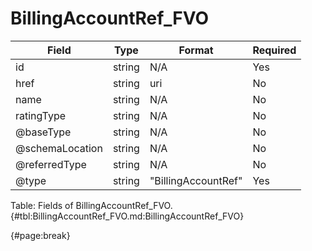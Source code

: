 <!--
    ATTENTION: This file was generated via gradle!
               Do NOT manually edit this file! Any such changes will be overwritten!
-->

# BillingAccountRef_FVO

| Field | Type | Format | Required |
| ------- | ------- | ------- | --- |
| id | string | N/A | Yes |
| href | string | uri | No |
| name | string | N/A | No |
| ratingType | string | N/A | No |
| @baseType | string | N/A | No |
| @schemaLocation | string | N/A | No |
| @referredType | string | N/A | No |
| @type | string | "BillingAccountRef" | Yes |

Table: Fields of BillingAccountRef_FVO. {#tbl:BillingAccountRef_FVO.md:BillingAccountRef_FVO}

{#page:break}
